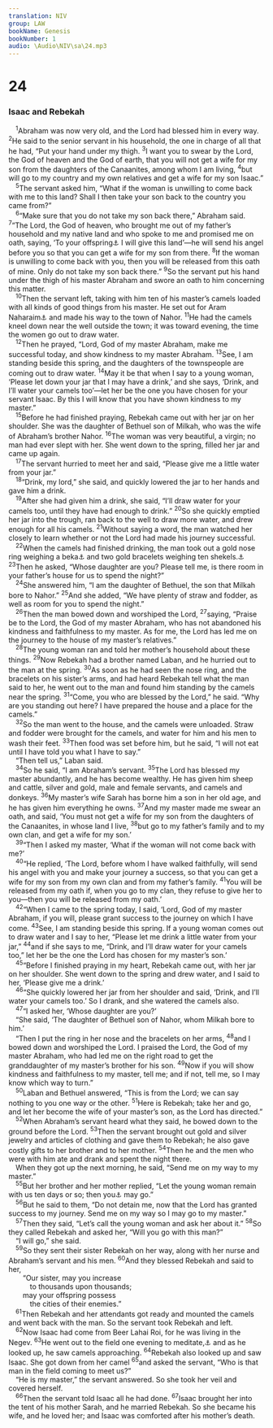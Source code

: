 ```yaml
---
translation: NIV
group: LAW
bookName: Genesis 
bookNumber: 1
audio: \Audio\NIV\sa\24.mp3
---
```


<div class="title"><h1>24</h1><h3>Isaac and Rebekah </h3></div>
<span class="verse sa_24_1"> <sup>1</sup>Abraham was now very old, and the Lord had blessed him in every way. </span>
<span class="verse sa_24_2"><sup>2</sup>He said to the senior servant in his household, the one in charge of all that he had, “Put your hand under my thigh. </span>
<span class="verse sa_24_3"><sup>3</sup>I want you to swear by the Lord, the God of heaven and the God of earth, that you will not get a wife for my son from the daughters of the Canaanites, among whom I am living, </span>
<span class="verse sa_24_4"><sup>4</sup>but will go to my country and my own relatives and get a wife for my son Isaac.” <br/></span>
<span class="verse sa_24_5"> <sup>5</sup>The servant asked him, “What if the woman is unwilling to come back with me to this land? Shall I then take your son back to the country you came from?” <br/></span>
<span class="verse sa_24_6"> <sup>6</sup>“Make sure that you do not take my son back there,” Abraham said. </span>
<span class="verse sa_24_7"><sup>7</sup>“The Lord, the God of heaven, who brought me out of my father’s household and my native land and who spoke to me and promised me on oath, saying, ‘To your offspring<a data-toggle="tooltip" data-placement="bottom" title="Or seed">⚓</a> I will give this land’—he will send his angel before you so that you can get a wife for my son from there. </span>
<span class="verse sa_24_8"><sup>8</sup>If the woman is unwilling to come back with you, then you will be released from this oath of mine. Only do not take my son back there.” </span>
<span class="verse sa_24_9"><sup>9</sup>So the servant put his hand under the thigh of his master Abraham and swore an oath to him concerning this matter. <br/></span>
<span class="verse sa_24_10"> <sup>10</sup>Then the servant left, taking with him ten of his master’s camels loaded with all kinds of good things from his master. He set out for Aram Naharaim<a data-toggle="tooltip" data-placement="bottom" title="That is, Northwest Mesopotamia">⚓</a> and made his way to the town of Nahor. </span>
<span class="verse sa_24_11"><sup>11</sup>He had the camels kneel down near the well outside the town; it was toward evening, the time the women go out to draw water. <br/></span>
<span class="verse sa_24_12"> <sup>12</sup>Then he prayed, “Lord, God of my master Abraham, make me successful today, and show kindness to my master Abraham. </span>
<span class="verse sa_24_13"><sup>13</sup>See, I am standing beside this spring, and the daughters of the townspeople are coming out to draw water. </span>
<span class="verse sa_24_14"><sup>14</sup>May it be that when I say to a young woman, ‘Please let down your jar that I may have a drink,’ and she says, ‘Drink, and I’ll water your camels too’—let her be the one you have chosen for your servant Isaac. By this I will know that you have shown kindness to my master.” <br/></span>
<span class="verse sa_24_15"> <sup>15</sup>Before he had finished praying, Rebekah came out with her jar on her shoulder. She was the daughter of Bethuel son of Milkah, who was the wife of Abraham’s brother Nahor. </span>
<span class="verse sa_24_16"><sup>16</sup>The woman was very beautiful, a virgin; no man had ever slept with her. She went down to the spring, filled her jar and came up again. <br/></span>
<span class="verse sa_24_17"> <sup>17</sup>The servant hurried to meet her and said, “Please give me a little water from your jar.” <br/></span>
<span class="verse sa_24_18"> <sup>18</sup>“Drink, my lord,” she said, and quickly lowered the jar to her hands and gave him a drink. <br/></span>
<span class="verse sa_24_19"> <sup>19</sup>After she had given him a drink, she said, “I’ll draw water for your camels too, until they have had enough to drink.” </span>
<span class="verse sa_24_20"><sup>20</sup>So she quickly emptied her jar into the trough, ran back to the well to draw more water, and drew enough for all his camels. </span>
<span class="verse sa_24_21"><sup>21</sup>Without saying a word, the man watched her closely to learn whether or not the Lord had made his journey successful. <br/></span>
<span class="verse sa_24_22"> <sup>22</sup>When the camels had finished drinking, the man took out a gold nose ring weighing a beka<a data-toggle="tooltip" data-placement="bottom" title="That is, about 1/5 ounce or about 5.7 grams">⚓</a> and two gold bracelets weighing ten shekels.<a data-toggle="tooltip" data-placement="bottom" title="That is, about 4 ounces or about 115 grams">⚓</a></span>
<span class="verse sa_24_23"><sup>23</sup>Then he asked, “Whose daughter are you? Please tell me, is there room in your father’s house for us to spend the night?” <br/></span>
<span class="verse sa_24_24"> <sup>24</sup>She answered him, “I am the daughter of Bethuel, the son that Milkah bore to Nahor.” </span>
<span class="verse sa_24_25"><sup>25</sup>And she added, “We have plenty of straw and fodder, as well as room for you to spend the night.” <br/></span>
<span class="verse sa_24_26"> <sup>26</sup>Then the man bowed down and worshiped the Lord, </span>
<span class="verse sa_24_27"><sup>27</sup>saying, “Praise be to the Lord, the God of my master Abraham, who has not abandoned his kindness and faithfulness to my master. As for me, the Lord has led me on the journey to the house of my master’s relatives.” <br/></span>
<span class="verse sa_24_28"> <sup>28</sup>The young woman ran and told her mother’s household about these things. </span>
<span class="verse sa_24_29"><sup>29</sup>Now Rebekah had a brother named Laban, and he hurried out to the man at the spring. </span>
<span class="verse sa_24_30"><sup>30</sup>As soon as he had seen the nose ring, and the bracelets on his sister’s arms, and had heard Rebekah tell what the man said to her, he went out to the man and found him standing by the camels near the spring. </span>
<span class="verse sa_24_31"><sup>31</sup>“Come, you who are blessed by the Lord,” he said. “Why are you standing out here? I have prepared the house and a place for the camels.” <br/></span>
<span class="verse sa_24_32"> <sup>32</sup>So the man went to the house, and the camels were unloaded. Straw and fodder were brought for the camels, and water for him and his men to wash their feet. </span>
<span class="verse sa_24_33"><sup>33</sup>Then food was set before him, but he said, “I will not eat until I have told you what I have to say.” <br/> “Then tell us,” Laban said. <br/></span>
<span class="verse sa_24_34"> <sup>34</sup>So he said, “I am Abraham’s servant. </span>
<span class="verse sa_24_35"><sup>35</sup>The Lord has blessed my master abundantly, and he has become wealthy. He has given him sheep and cattle, silver and gold, male and female servants, and camels and donkeys. </span>
<span class="verse sa_24_36"><sup>36</sup>My master’s wife Sarah has borne him a son in her old age, and he has given him everything he owns. </span>
<span class="verse sa_24_37"><sup>37</sup>And my master made me swear an oath, and said, ‘You must not get a wife for my son from the daughters of the Canaanites, in whose land I live, </span>
<span class="verse sa_24_38"><sup>38</sup>but go to my father’s family and to my own clan, and get a wife for my son.’ <br/></span>
<span class="verse sa_24_39"> <sup>39</sup>“Then I asked my master, ‘What if the woman will not come back with me?’ <br/></span>
<span class="verse sa_24_40"> <sup>40</sup>“He replied, ‘The Lord, before whom I have walked faithfully, will send his angel with you and make your journey a success, so that you can get a wife for my son from my own clan and from my father’s family. </span>
<span class="verse sa_24_41"><sup>41</sup>You will be released from my oath if, when you go to my clan, they refuse to give her to you—then you will be released from my oath.’ <br/></span>
<span class="verse sa_24_42"> <sup>42</sup>“When I came to the spring today, I said, ‘Lord, God of my master Abraham, if you will, please grant success to the journey on which I have come. </span>
<span class="verse sa_24_43"><sup>43</sup>See, I am standing beside this spring. If a young woman comes out to draw water and I say to her, “Please let me drink a little water from your jar,” </span>
<span class="verse sa_24_44"><sup>44</sup>and if she says to me, “Drink, and I’ll draw water for your camels too,” let her be the one the Lord has chosen for my master’s son.’ <br/></span>
<span class="verse sa_24_45"> <sup>45</sup>“Before I finished praying in my heart, Rebekah came out, with her jar on her shoulder. She went down to the spring and drew water, and I said to her, ‘Please give me a drink.’ <br/></span>
<span class="verse sa_24_46"> <sup>46</sup>“She quickly lowered her jar from her shoulder and said, ‘Drink, and I’ll water your camels too.’ So I drank, and she watered the camels also. <br/></span>
<span class="verse sa_24_47"> <sup>47</sup>“I asked her, ‘Whose daughter are you?’ <br/> “She said, ‘The daughter of Bethuel son of Nahor, whom Milkah bore to him.’ <br/> “Then I put the ring in her nose and the bracelets on her arms, </span>
<span class="verse sa_24_48"><sup>48</sup>and I bowed down and worshiped the Lord. I praised the Lord, the God of my master Abraham, who had led me on the right road to get the granddaughter of my master’s brother for his son. </span>
<span class="verse sa_24_49"><sup>49</sup>Now if you will show kindness and faithfulness to my master, tell me; and if not, tell me, so I may know which way to turn.” <br/></span>
<span class="verse sa_24_50"> <sup>50</sup>Laban and Bethuel answered, “This is from the Lord; we can say nothing to you one way or the other. </span>
<span class="verse sa_24_51"><sup>51</sup>Here is Rebekah; take her and go, and let her become the wife of your master’s son, as the Lord has directed.” <br/></span>
<span class="verse sa_24_52"> <sup>52</sup>When Abraham’s servant heard what they said, he bowed down to the ground before the Lord. </span>
<span class="verse sa_24_53"><sup>53</sup>Then the servant brought out gold and silver jewelry and articles of clothing and gave them to Rebekah; he also gave costly gifts to her brother and to her mother. </span>
<span class="verse sa_24_54"><sup>54</sup>Then he and the men who were with him ate and drank and spent the night there. <br/> When they got up the next morning, he said, “Send me on my way to my master.” <br/></span>
<span class="verse sa_24_55"> <sup>55</sup>But her brother and her mother replied, “Let the young woman remain with us ten days or so; then you<a data-toggle="tooltip" data-placement="bottom" title="Or she">⚓</a> may go.” <br/></span>
<span class="verse sa_24_56"> <sup>56</sup>But he said to them, “Do not detain me, now that the Lord has granted success to my journey. Send me on my way so I may go to my master.” <br/></span>
<span class="verse sa_24_57"> <sup>57</sup>Then they said, “Let’s call the young woman and ask her about it.” </span>
<span class="verse sa_24_58"><sup>58</sup>So they called Rebekah and asked her, “Will you go with this man?” <br/> “I will go,” she said. <br/></span>
<span class="verse sa_24_59"> <sup>59</sup>So they sent their sister Rebekah on her way, along with her nurse and Abraham’s servant and his men. </span>
<span class="verse sa_24_60"><sup>60</sup>And they blessed Rebekah and said to her, <br/>  “Our sister, may you increase <br/>   to thousands upon thousands; <br/>  may your offspring possess <br/>   the cities of their enemies.” <br/></span>
<span class="verse sa_24_61"> <sup>61</sup>Then Rebekah and her attendants got ready and mounted the camels and went back with the man. So the servant took Rebekah and left. <br/></span>
<span class="verse sa_24_62"> <sup>62</sup>Now Isaac had come from Beer Lahai Roi, for he was living in the Negev. </span>
<span class="verse sa_24_63"><sup>63</sup>He went out to the field one evening to meditate,<a data-toggle="tooltip" data-placement="bottom" title="The meaning of the Hebrew for this word is uncertain.">⚓</a> and as he looked up, he saw camels approaching. </span>
<span class="verse sa_24_64"><sup>64</sup>Rebekah also looked up and saw Isaac. She got down from her camel </span>
<span class="verse sa_24_65"><sup>65</sup>and asked the servant, “Who is that man in the field coming to meet us?” <br/> “He is my master,” the servant answered. So she took her veil and covered herself. <br/></span>
<span class="verse sa_24_66"> <sup>66</sup>Then the servant told Isaac all he had done. </span>
<span class="verse sa_24_67"><sup>67</sup>Isaac brought her into the tent of his mother Sarah, and he married Rebekah. So she became his wife, and he loved her; and Isaac was comforted after his mother’s death. <br/></span>
